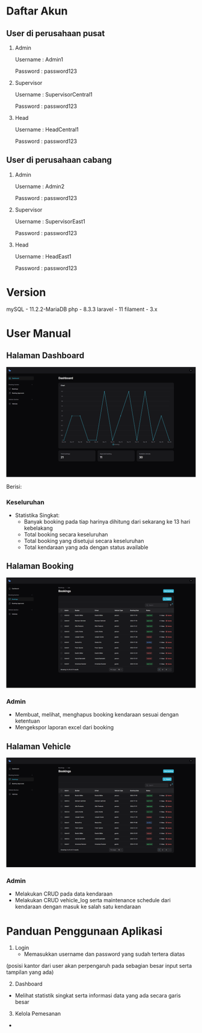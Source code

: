 # Daftar Akun
## User di perusahaan pusat
1. Admin

    Username            : Admin1

    Password            : password123

2. Supervisor

    Username            : SupervisorCentral1

    Password            : password123

3. Head

    Username            : HeadCentral1

    Password            : password123

## User di perusahaan cabang
1. Admin

    Username            : Admin2

    Password            : password123

2. Supervisor

    Username            : SupervisorEast1

    Password            : password123

3. Head

    Username            : HeadEast1

    Password            : password123

# Version

mySQL       - 11.2.2-MariaDB
php         - 8.3.3
laravel     - 11
filament    - 3.x


# User Manual

## Halaman Dashboard

![](public\img\dashboard.png)

Berisi:

### Keseluruhan
- Statistika Singkat:
    - Banyak booking pada tiap harinya dihitung dari sekarang ke 13 hari kebelakang
    - Total booking secara keseluruhan
    - Total booking yang disetujui secara keseluruhan 
    - Total kendaraan yang ada dengan status available

## Halaman Booking

![](public\img\booking.png)

### Admin
- Membuat, melihat, menghapus booking kendaraan sesuai dengan ketentuan
- Mengekspor laporan excel dari booking

## Halaman Vehicle

![](public\img\vehicle.png)

### Admin 
- Melakukan CRUD pada data kendaraan
- Melakukan CRUD vehicle_log serta maintenance schedule dari kendaraan dengan masuk ke salah satu kendaraan

# Panduan Penggunaan Aplikasi
1. Login 
    - Memasukkan username dan password yang sudah tertera diatas 
    
(posisi kantor dari user akan perpengaruh pada sebagian besar input serta tampilan yang ada)

2. Dashboard
- Melihat statistik singkat serta informasi data yang ada secara garis besar

3. Kelola Pemesanan
- 







